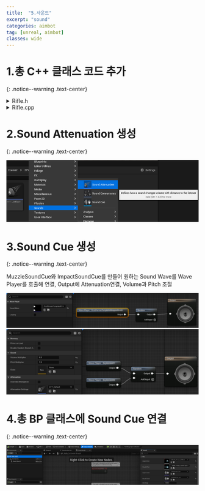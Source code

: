 ```yaml
---
title:  "5.사운드"
excerpt: "sound"
categories: aimbot
tag: [unreal, aimbot]
classes: wide
---
```


# 1.총 C++ 클래스 코드 추가
{: .notice--warning .text-center}

<details>
<summary>Rifle.h</summary>
<div markdown="1">

```cpp
private:
	UPROPERTY(EditAnywhere)
	USoundBase* ImpactSound;

	UPROPERTY(EditAnywhere)
	USoundBase* MuzzleSound;
```
</div>
</details>

<details>
<summary>Rifle.cpp</summary>
<div markdown="1">

```cpp
void ARifle::PullTrigger()
{
	UGameplayStatics::SpawnEmitterAttached(MuzzleEffect, Mesh, TEXT("Muzzle"));
	UGameplayStatics::SpawnSoundAttached(MuzzleSound, Mesh, TEXT("Muzzle"));

	FHitResult Hit;
	FVector ShotDirection;
	bool bSuccess = LineTrace(Hit, ShotDirection);
	if (bSuccess)
	{
		UGameplayStatics::SpawnEmitterAtLocation(GetWorld(), ImpactEffect, Hit.Location, ShotDirection.Rotation());
		UGameplayStatics::PlaySoundAtLocation(GetWorld(), ImpactSound, Hit.Location);
	}
}
```

</div>
</details>

# 2.Sound Attenuation 생성
{: .notice--warning .text-center}

<img src="/img/unreal/aimbot/5_audio/att.png"/>

# 3.Sound Cue 생성
{: .notice--warning .text-center}

MuzzleSoundCue와 ImpactSoundCue를 만들어 원하는 Sound Wave를 Wave Player를 호출해 연결, Output에 Attenuation연결, Volume과 Pitch 조절

<img src="/img/unreal/aimbot/5_audio/soundCue2.png"/>

<img src="/img/unreal/aimbot/5_audio/soundCue.png"/>

# 4.총 BP 클래스에 Sound Cue 연결
{: .notice--warning .text-center}

<img src="/img/unreal/aimbot/5_audio/connectCue.png"/>